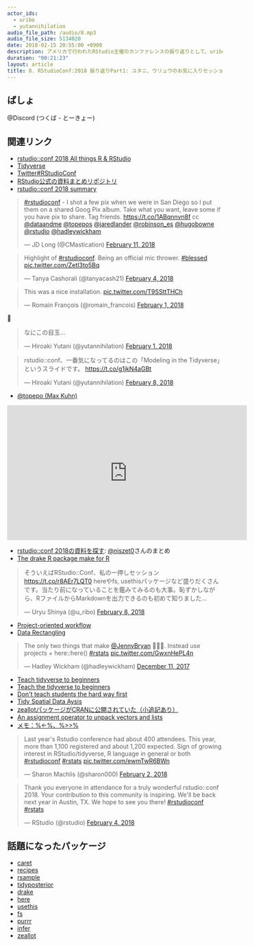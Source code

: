 ```yaml
---
actor_ids:
  - uribo
  - yutannihilation
audio_file_path: /audio/8.mp3
audio_file_size: 5134020
date: 2018-02-15 20:55:00 +0900
description: アメリカで行われたRStudio主催のカンファレンスの振り返りとして、uriboとyutannihilationが情報交換を行いました。
duration: "00:21:23"
layout: article
title: 8. RStudioConf:2018 振り返りPart1: ユタニ、ウリュウのお気に入りセッション
---
```


## ばしょ

@Discord (つくば - とーきょー)

## 関連リンク

- [rstudio::conf 2018 All things R & RStudio](https://www.rstudio.com/conference/)
- [Tidyverse](https://www.tidyverse.org)
- [Twitter#RStudioConf](https://twitter.com/hashtag/RStudioConf?src=hash)
- [RStudio公式の資料まとめリポジトリ](https://github.com/rstudio/rstudio-conf/tree/master/2018)
- [rstudio::conf 2018 summary](https://paulvanderlaken.com/2018/02/08/rstudioconf-2018-summary/)

<blockquote class="twitter-tweet" data-lang="en"><p lang="en" dir="ltr"><a href="https://twitter.com/hashtag/rstudioconf?src=hash&amp;ref_src=twsrc%5Etfw">#rstudioconf</a> - I shot a few pix when we were in San Diego so I put them on a shared Goog Pix album. Take what you want, leave some if you have pix to share. Tag friends. <a href="https://t.co/1ABqnnvn8f">https://t.co/1ABqnnvn8f</a> cc <a href="https://twitter.com/dataandme?ref_src=twsrc%5Etfw">@dataandme</a> <a href="https://twitter.com/topepos?ref_src=twsrc%5Etfw">@topepos</a> <a href="https://twitter.com/jaredlander?ref_src=twsrc%5Etfw">@jaredlander</a> <a href="https://twitter.com/robinson_es?ref_src=twsrc%5Etfw">@robinson_es</a> <a href="https://twitter.com/hugobowne?ref_src=twsrc%5Etfw">@hugobowne</a> <a href="https://twitter.com/rstudio?ref_src=twsrc%5Etfw">@rstudio</a> <a href="https://twitter.com/hadleywickham?ref_src=twsrc%5Etfw">@hadleywickham</a></p>&mdash; JD Long (@CMastication) <a href="https://twitter.com/CMastication/status/962799853372833796?ref_src=twsrc%5Etfw">February 11, 2018</a></blockquote> <script async src="https://platform.twitter.com/widgets.js" charset="utf-8"></script>


<blockquote class="twitter-tweet" data-lang="en"><p lang="en" dir="ltr">Highlight of <a href="https://twitter.com/hashtag/rstudioconf?src=hash&amp;ref_src=twsrc%5Etfw">#rstudioconf</a>. Being an official mic thrower. <a href="https://twitter.com/hashtag/blessed?src=hash&amp;ref_src=twsrc%5Etfw">#blessed</a> <a href="https://t.co/ZetI3to5Bq">pic.twitter.com/ZetI3to5Bq</a></p>&mdash; Tanya Cashorali (@tanyacash21) <a href="https://twitter.com/tanyacash21/status/959980622474240005?ref_src=twsrc%5Etfw">February 4, 2018</a></blockquote> <script async src="https://platform.twitter.com/widgets.js" charset="utf-8"></script>

<blockquote class="twitter-tweet" data-lang="en"><p lang="en" dir="ltr">This was a nice installation. <a href="https://t.co/T9SSttTHCh">pic.twitter.com/T9SSttTHCh</a></p>&mdash; Romain François (@romain_francois) <a href="https://twitter.com/romain_francois/status/959179646154625024?ref_src=twsrc%5Etfw">February 1, 2018</a></blockquote> <script async src="https://platform.twitter.com/widgets.js" charset="utf-8"></script>

👀

<blockquote class="twitter-tweet" data-lang="en"><p lang="ja" dir="ltr">なにこの目玉...</p>&mdash; Hiroaki Yutani (@yutannihilation) <a href="https://twitter.com/yutannihilation/status/959193497843646464?ref_src=twsrc%5Etfw">February 1, 2018</a></blockquote> <script async src="https://platform.twitter.com/widgets.js" charset="utf-8"></script>


<blockquote class="twitter-tweet" data-lang="en"><p lang="ja" dir="ltr">rstudio::conf、一番気になってるのはこの「Modeling in the Tidyverse」というスライドです。 <a href="https://t.co/g1jkN4aGBt">https://t.co/g1jkN4aGBt</a></p>&mdash; Hiroaki Yutani (@yutannihilation) <a href="https://twitter.com/yutannihilation/status/961572930462261248?ref_src=twsrc%5Etfw">February 8, 2018</a></blockquote> <script async src="https://platform.twitter.com/widgets.js" charset="utf-8"></script>

- [@topepo (Max Kuhn)](https://github.com/topepo)

<iframe width="560" height="315" src="https://www.youtube.com/embed/atiYXm7JZv0" frameborder="0" allow="autoplay; encrypted-media" allowfullscreen></iframe>

- [rstudio::conf 2018の資料を探す](http://niszet.hatenablog.com/entry/2018/02/04/000000): [@niszet0](https://twitter.com/niszet0)さんのまとめ
- [The drake R package make for R](https://github.com/krlmlr/drake-pitch)

<blockquote class="twitter-tweet" data-lang="en"><p lang="ja" dir="ltr">そういえばRStudio::Conf、私の一押しセッション <a href="https://t.co/r8AEr7LQT0">https://t.co/r8AEr7LQT0</a> hereやfs, usethisパッケージなど盛りだくさんです。当たり前になっていることを鑑みてみるのも大事。恥ずかしながら、RファイルからMarkdownを出力できるのも初めて知りました...</p>&mdash; Uryu Shinya (@u_ribo) <a href="https://twitter.com/u_ribo/status/961584187055591425?ref_src=twsrc%5Etfw">February 8, 2018</a></blockquote> <script async src="https://platform.twitter.com/widgets.js" charset="utf-8"></script>

- [Project-oriented workflow](https://www.tidyverse.org/articles/2017/12/workflow-vs-script/)
- [Data Rectangling ](https://speakerdeck.com/jennybc/data-rectangling-1)

<blockquote class="twitter-tweet" data-lang="en"><p lang="en" dir="ltr">The only two things that make <a href="https://twitter.com/JennyBryan?ref_src=twsrc%5Etfw">@JennyBryan</a> 😤😠🤯. Instead use projects + here::here() <a href="https://twitter.com/hashtag/rstats?src=hash&amp;ref_src=twsrc%5Etfw">#rstats</a> <a href="https://t.co/GwxnHePL4n">pic.twitter.com/GwxnHePL4n</a></p>&mdash; Hadley Wickham (@hadleywickham) <a href="https://twitter.com/hadleywickham/status/940021008764846080?ref_src=twsrc%5Etfw">December 11, 2017</a></blockquote> <script async src="https://platform.twitter.com/widgets.js" charset="utf-8"></script>

- [Teach tidyverse to beginners](https://github.com/rstudio/rstudio-conf/blob/master/2018/TeachTidyverse-DavidRobinson/TeachTidyverse-DavidRobinson.pdf)
- [Teach the tidyverse to beginners](http://varianceexplained.org/r/teach-tidyverse/)
- [Don't teach students the hard way first](http://varianceexplained.org/r/teach-hard-way/)
 - [Tidy Spatial Data Aysis](https://edzer.github.io/rstudio_conf/#1)
- [zeallotパッケージがCRANに公開されていた（小追記あり）](http://niszet.hatenablog.com/entry/2018/02/03/195532)
- [An assignment operator to unpack vectors and lists](https://github.com/nteetor/presentations/tree/master/rstudio-conf-2018#readme)
- [メモ：%<-%、%>>%](http://notchained.hatenablog.com/entry/2017/08/07/213429)


<blockquote class="twitter-tweet" data-lang="en"><p lang="en" dir="ltr">Last year&#39;s Rstudio conference had about 400 attendees. This year, more than 1,100 registered and about 1,200 expected. Sign of growing interest in RStudio/tidyverse, R language in general or both <a href="https://twitter.com/hashtag/rstudioconf?src=hash&amp;ref_src=twsrc%5Etfw">#rstudioconf</a> <a href="https://twitter.com/hashtag/rstats?src=hash&amp;ref_src=twsrc%5Etfw">#rstats</a> <a href="https://t.co/ewmTwR6BWn">pic.twitter.com/ewmTwR6BWn</a></p>&mdash; Sharon Machlis (@sharon000) <a href="https://twitter.com/sharon000/status/959474531566931968?ref_src=twsrc%5Etfw">February 2, 2018</a></blockquote> <script async src="https://platform.twitter.com/widgets.js" charset="utf-8"></script>


<blockquote class="twitter-tweet" data-lang="en"><p lang="en" dir="ltr">Thank you everyone in attendance for a truly wonderful rstudio::conf 2018. Your contribution to this community is inspiring. We&#39;ll be back next year in Austin, TX. We hope to see you there! <a href="https://twitter.com/hashtag/rstudioconf?src=hash&amp;ref_src=twsrc%5Etfw">#rstudioconf</a> <a href="https://twitter.com/hashtag/rstats?src=hash&amp;ref_src=twsrc%5Etfw">#rstats</a></p>&mdash; RStudio (@rstudio) <a href="https://twitter.com/rstudio/status/959974228635209729?ref_src=twsrc%5Etfw">February 4, 2018</a></blockquote> <script async src="https://platform.twitter.com/widgets.js" charset="utf-8"></script>


## 話題になったパッケージ

- [caret](https://github.com/topepo/caret)
- [recipes](https://github.com/topepo/recipes)
- [rsample](https://github.com/topepo/rsample)
- [tidyposterior](https://github.com/topepo/tidyposterior)
- [drake](https://github.com/ropensci/drake)
- [here](https://krlmlr.github.io/here/)
- [usethis](https://github.com/r-lib/usethis)
- [fs](http://fs.r-lib.org)
- [purrr](http://purrr.tidyverse.org)
- [infer](https://github.com/andrewpbray/infer)
- [zeallot](https://github.com/nteetor/zeallot)
